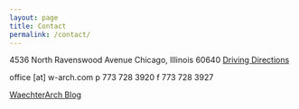 ```yaml
---
layout: page
title: Contact
permalink: /contact/
---
```


4536 North Ravenswood Avenue
Chicago, Illinois 60640
[Driving Directions](https://www.google.com/maps/place/4536+N+Ravenswood+Ave,+Chicago,+IL+60640/@41.9644846,-87.6769751,17z/data=!3m1!4b1!4m5!3m4!1s0x880fd23cc2d9e0c3:0x4a15cd0e1203fda2!8m2!3d41.9644846!4d-87.6747864)

office [at] w-arch.com
p 773 728 3920
f 773 728 3927

[WaechterArch Blog](http://waechterarchblog.blogspot.com/)
